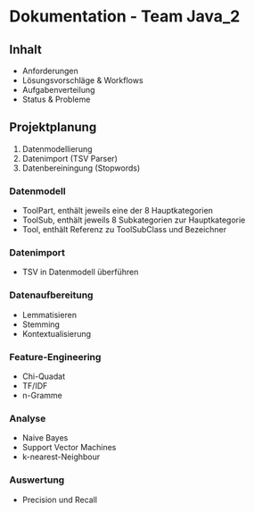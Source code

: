 # Dokumentation - Team Java_2

## Inhalt
- Anforderungen
- Lösungsvorschläge & Workflows
- Aufgabenverteilung
- Status & Probleme

## Projektplanung
1. Datenmodellierung
2. Datenimport (TSV Parser)
3. Datenbereiningung (Stopwords)

### Datenmodell
- ToolPart, enthält jeweils eine der 8 Hauptkategorien
- ToolSub, enthält jeweils 8 Subkategorien zur Hauptkategorie
- Tool, enthält Referenz zu ToolSubClass und Bezeichner

### Datenimport
- TSV in Datenmodell überführen

### Datenaufbereitung
- Lemmatisieren
- Stemming
- Kontextualisierung

### Feature-Engineering
- Chi-Quadat
- TF/IDF
- n-Gramme

### Analyse
- Naive Bayes
- Support Vector Machines
- k-nearest-Neighbour

### Auswertung
- Precision und Recall
